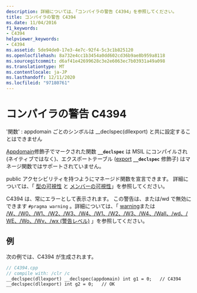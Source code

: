```yaml
---
description: 詳細については、「コンパイラの警告 C4394」を参照してください。
title: コンパイラの警告 C4394
ms.date: 11/04/2016
f1_keywords:
- C4394
helpviewer_keywords:
- C4394
ms.assetid: 5de94de0-17e3-4e7c-92f4-5c3c1b825120
ms.openlocfilehash: 8a732e4cc1b3454a0dd602cd36b9ae8b959a8118
ms.sourcegitcommit: d6af41e42699628c3e2e6063ec7b03931a49a098
ms.translationtype: MT
ms.contentlocale: ja-JP
ms.lasthandoff: 12/11/2020
ms.locfileid: "97180761"
---
```

# <a name="compiler-warning-c4394"></a>コンパイラの警告 C4394

'関数' : appdomain ごとのシンボルは __declspec(dllexport) と共に設定することはできません

[Appdomain](../../cpp/appdomain.md)修飾子でマークされた関数 **`__declspec`** は MSIL にコンパイルされ (ネイティブではなく)、エクスポートテーブル ([export](../../windows/attributes/export.md) **`__declspec`** 修飾子) はマネージ関数ではサポートされていません。

public アクセシビリティを持つようにマネージド関数を宣言できます。 詳細については、「 [型の可視性](../../dotnet/how-to-define-and-consume-classes-and-structs-cpp-cli.md#BKMK_Type_visibility) と [メンバーの可視性](../../dotnet/how-to-define-and-consume-classes-and-structs-cpp-cli.md#BKMK_Member_visibility)」を参照してください。

C4394 は、常にエラーとして表示されます。  この警告は、または/wd で無効にできます `#pragma warning` 。詳細については、「 [warning](../../preprocessor/warning.md)または [/W、/W0、/W1、/W2、/W3、/W4、/W1、/W2、/W3、/W4、/Wall、/wd、/WE、/Wo、/Wv、/wx (警告レベル)](../../build/reference/compiler-option-warning-level.md) 」を参照してください。

## <a name="example"></a>例

次の例では、C4394 が生成されます。

```cpp
// C4394.cpp
// compile with: /clr /c
__declspec(dllexport) __declspec(appdomain) int g1 = 0;   // C4394
__declspec(dllexport) int g2 = 0;   // OK
```
